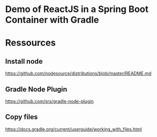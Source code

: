 # Demo of ReactJS in a Spring Boot Container with Gradle

# Ressources
## Install node
https://github.com/nodesource/distributions/blob/master/README.md

## Gradle Node Plugin
https://github.com/srs/gradle-node-plugin

## Copy files
https://docs.gradle.org/current/userguide/working_with_files.html